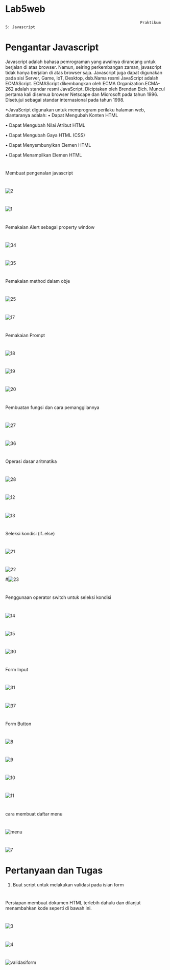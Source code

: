 # Lab5web

                                                               Praktikum 5: Javascript
                                                               
                                                               
     
     
# Pengantar Javascript
Javascript adalah bahasa pemrograman yang awalnya dirancang untuk berjalan di atas browser. Namun, seiring perkembangan zaman, javascript tidak hanya berjalan di atas browser saja. Javascript juga dapat digunakan pada sisi Server, Game, IoT, Desktop, dsb.Nama resmi JavaScript adalah ECMAScript. ECMAScript dikembangkan oleh ECMA Organization.ECMA-262 adalah standar resmi JavaScript. Diciptakan oleh Brendan Eich. Muncul pertama kali disemua browser Netscape dan Microsoft pada tahun 1996. Disetujui sebagai standar internasional pada tahun 1998.

*JavaScript digunakan untuk memprogram perilaku halaman web, diantaranya adalah:
• Dapat Mengubah Konten HTML


• Dapat Mengubah Nilai Atribut HTML

• Dapat Mengubah Gaya HTML (CSS)

• Dapat Menyembunyikan Elemen HTML

• Dapat Menampilkan Elemen HTML

#

Membuat pengenalan javascript
#
![2](https://user-images.githubusercontent.com/56498195/116205797-4b7f3f80-a768-11eb-8990-8635ebff8a30.PNG)
#
![1](https://user-images.githubusercontent.com/56498195/116205786-49b57c00-a768-11eb-91e3-437dfd7496f5.PNG)


#

Pemakaian Alert sebagai property window
#
![34](https://user-images.githubusercontent.com/56498195/116208508-322bc280-a76b-11eb-9963-c5a66a0e68d1.PNG)
#
![35](https://user-images.githubusercontent.com/56498195/116208729-67d0ab80-a76b-11eb-91ac-31283e54884e.PNG)


#
Pemakaian method dalam obje
#
![25](https://user-images.githubusercontent.com/56498195/116208972-a2d2df00-a76b-11eb-95c4-00674ae711be.PNG)
#
![17](https://user-images.githubusercontent.com/56498195/116209140-cc8c0600-a76b-11eb-9aae-5a67ef30315b.PNG)


#
Pemakaian Prompt
#
![18](https://user-images.githubusercontent.com/56498195/116211361-eb8b9780-a76d-11eb-95b4-15c36e957e17.PNG)
#
![19](https://user-images.githubusercontent.com/56498195/116211365-ecbcc480-a76d-11eb-94de-83e8d365ff24.PNG)

#
![20](https://user-images.githubusercontent.com/56498195/116210892-7b7d1180-a76d-11eb-91a6-6833a41d45f2.PNG)


#
Pembuatan fungsi dan cara pemanggilannya
#
![27](https://user-images.githubusercontent.com/56498195/116211786-62289500-a76e-11eb-99e3-4f0244af78e3.PNG)
#
![36](https://user-images.githubusercontent.com/56498195/116212169-bf244b00-a76e-11eb-9f1c-5d0751156436.PNG)



#
Operasi dasar aritmatika
#
![28](https://user-images.githubusercontent.com/56498195/116212318-e9760880-a76e-11eb-8046-5209d63db940.PNG)
#
![12](https://user-images.githubusercontent.com/56498195/116213246-d152b900-a76f-11eb-92c1-d9a3854c05db.PNG)
#
![13](https://user-images.githubusercontent.com/56498195/116212381-f85cbb00-a76e-11eb-9300-4d06204abb59.PNG)




#
Seleksi kondisi (if..else)
#
![21](https://user-images.githubusercontent.com/56498195/116212728-58536180-a76f-11eb-8624-33418dc0c2cb.PNG)
#
![22](https://user-images.githubusercontent.com/56498195/116212733-59848e80-a76f-11eb-8e0c-6e00f726204f.PNG)

#![23](https://user-images.githubusercontent.com/56498195/116212738-5a1d2500-a76f-11eb-85f2-7f24e7d260f6.PNG)



#
Penggunaan operator switch untuk seleksi kondisi
#
![14](https://user-images.githubusercontent.com/56498195/116213103-b1bb9080-a76f-11eb-84e3-615612b416ea.PNG)
#
![15](https://user-images.githubusercontent.com/56498195/116213112-b2ecbd80-a76f-11eb-8b50-bf54634612e2.PNG)
#
![30](https://user-images.githubusercontent.com/56498195/116213116-b3855400-a76f-11eb-8432-367747371a1a.PNG)





#
Form Input
#
![31](https://user-images.githubusercontent.com/56498195/116213617-25f63400-a770-11eb-9997-d08cb8554e38.PNG)
#
![37](https://user-images.githubusercontent.com/56498195/116214380-d95f2880-a770-11eb-9259-3011293ed6d8.PNG)



#
Form Button
#
![8](https://user-images.githubusercontent.com/56498195/116214591-0d3a4e00-a771-11eb-85a6-3556ab9b91fb.PNG)
#
![9](https://user-images.githubusercontent.com/56498195/116214598-0e6b7b00-a771-11eb-8b7d-8228c45524d3.PNG)
#
![10](https://user-images.githubusercontent.com/56498195/116214602-0f041180-a771-11eb-851a-dbed05c3d3e8.PNG)
#
![11](https://user-images.githubusercontent.com/56498195/116214603-0f9ca800-a771-11eb-8af7-76169806bb5a.PNG)




# 
cara membuat daftar menu
#
![menu](https://user-images.githubusercontent.com/56498195/116215201-a79a9180-a771-11eb-8dcd-e6019acf4c86.PNG)
#
![7](https://user-images.githubusercontent.com/56498195/116215195-a6696480-a771-11eb-878c-9ed24bf6186c.PNG)


  
 
# Pertanyaan dan Tugas
1. Buat script untuk melakukan validasi pada isian form



#
Persiapan membuat dokumen HTML terlebih dahulu dan dilanjut menambahkan kode seperti di bawah ini.
#
![3](https://user-images.githubusercontent.com/56498195/116215681-1bd53500-a772-11eb-92f6-f6696051eb5a.PNG)
#
![4](https://user-images.githubusercontent.com/56498195/116215697-1d9ef880-a772-11eb-950c-e0cd521b6cda.PNG)
#
![validasiform](https://user-images.githubusercontent.com/56498195/116215702-1e378f00-a772-11eb-970d-73934bff089b.JPG)



